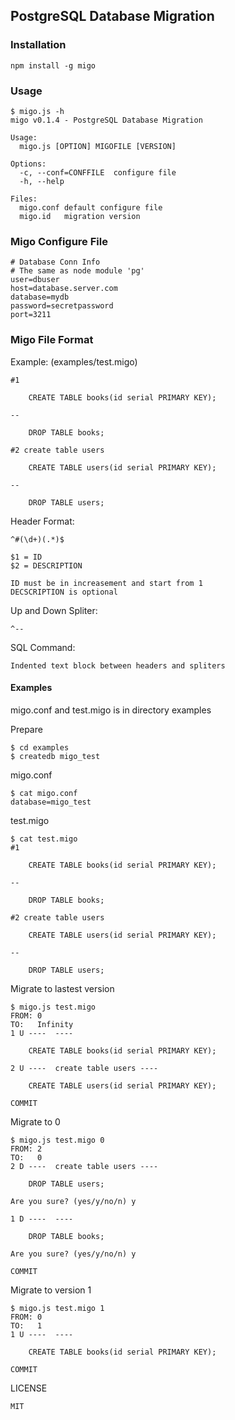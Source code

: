 ## PostgreSQL Database Migration

### Installation

    npm install -g migo

### Usage

    $ migo.js -h
    migo v0.1.4 - PostgreSQL Database Migration

    Usage:
      migo.js [OPTION] MIGOFILE [VERSION]

    Options:
      -c, --conf=CONFFILE  configure file
      -h, --help

    Files:
      migo.conf default configure file
      migo.id   migration version

### Migo Configure File

    # Database Conn Info
    # The same as node module 'pg'
    user=dbuser
    host=database.server.com
    database=mydb
    password=secretpassword
    port=3211

### Migo File Format
Example: (examples/test.migo)

    #1

        CREATE TABLE books(id serial PRIMARY KEY);

    --

        DROP TABLE books;

    #2 create table users

        CREATE TABLE users(id serial PRIMARY KEY);

    --

        DROP TABLE users;

Header Format:

    ^#(\d+)(.*)$

    $1 = ID
    $2 = DESCRIPTION

    ID must be in increasement and start from 1
    DECSCRIPTION is optional

Up and Down Spliter:

    ^--

SQL Command:

    Indented text block between headers and spliters

#### Examples

migo.conf and test.migo is in directory examples

Prepare

    $ cd examples
    $ createdb migo_test

migo.conf

    $ cat migo.conf
    database=migo_test

test.migo

    $ cat test.migo
    #1

        CREATE TABLE books(id serial PRIMARY KEY);

    --

        DROP TABLE books;

    #2 create table users

        CREATE TABLE users(id serial PRIMARY KEY);

    --

        DROP TABLE users;

Migrate to lastest version

    $ migo.js test.migo
    FROM: 0
    TO:   Infinity
    1 U ----  ----

        CREATE TABLE books(id serial PRIMARY KEY);

    2 U ----  create table users ----

        CREATE TABLE users(id serial PRIMARY KEY);

    COMMIT

Migrate to 0

    $ migo.js test.migo 0
    FROM: 2
    TO:   0
    2 D ----  create table users ----

        DROP TABLE users;

    Are you sure? (yes/y/no/n) y

    1 D ----  ----

        DROP TABLE books;

    Are you sure? (yes/y/no/n) y

    COMMIT

Migrate to version 1

    $ migo.js test.migo 1
    FROM: 0
    TO:   1
    1 U ----  ----

        CREATE TABLE books(id serial PRIMARY KEY);

    COMMIT

LICENSE

    MIT
